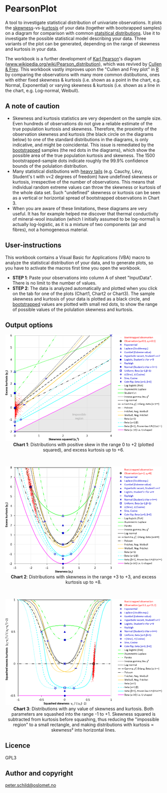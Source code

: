 # PearsonPlot
A tool to investigate statistical distribution of univariate observations. It plots the [skewness](https://en.wikipedia.org/wiki/Skewness)-vs-[kurtosis](https://en.wikipedia.org/wiki/Kurtosis) of your data (together with bootsrapped samples) on a diagram for comparison with common [statsitical distributions](https://en.wikipedia.org/wiki/List_of_probability_distributions). Use it to investigate the possible statistical model describing your data. Three variants of the plot can be generated, depending on the range of skewness and kurtosis in your data.

The workbook is a further development of [Karl Pearson](https://en.wikipedia.org/wiki/Karl_Pearson)'s diagram (www.wikipedia.org/wiki/Pearson_distribution), which was revived by [Cullen & Frey](https://www.springer.com/gp/book/9780306459566). This workbook vastly improves upon the "Cullen and Frey plot" in [R](https://cran.r-project.org/web/packages/fitdistrplus/vignettes/paper2JSS.pdf) by comparing the observations with many more common distibutions, ones with either fixed skewness & kurtosis (i.e. shown as a point in the chart, e.g. Normal, Exponential) or varying skewness & kurtosis (i.e. shown as a line in the chart, e.g. Log-normal, Weibull).

## A note of caution
- Skewness and kurtosis statistics are very dependent on the sample size. Even hundreds of observations do not give a reliable estimate of the true population kurtosis and skewness. Therefore, the proximity of the observation skewness and kurtosis (the black circle on the diagrams below) to one of the standard distributions in the diagrams, is only indicative, and might be coincidental. This issue is remediated by the [bootstrapped](https://en.wikipedia.org/wiki/Bootstrapping_(statistics)) samples (the red dots in the diagrams), which show the possible area of the true population kurtosis and skewness. The 1500 bootstrapped-sample dots indicate roughly the 99.9% confidence bounds of the polulation distribution.
- Many statistical distibutions with [heavy tails](https://en.wikipedia.org/wiki/Heavy-tailed_distribution) (e.g. Cauchy, Lévy, Student's t with v<2 degrees of freedom) have undefined skewness or kurtosis, irrespective of the number of observations. This means that individual random extreme values can throw the skewness or kurtosis of the whole data set. Such "undefined" skewness or kurtosis can be seen as a vertical or horizontal spread of bootstrapped observations in Chart 3.
- When you are aware of these limitations, these diagrams are very useful. It has for example helped me discover that thermal conductivity of mineral-wool insulation (which I initially assumed to be log-normal) is actually log-logistic, as it is a mixture of two components (air and fibres), not a homogeneous material.

## User-instructions
This workbook contains a Visual Basic for Applications (VBA) macro to analyze the statistical distribution of your data, and to generate plots, so you have to activate the macros first time you open the workbook.
- <b>STEP 1</b>: Paste your observations into column A of sheet "InputData". There is no limit to the number of values.
- <b>STEP 2</b>: The data is analyzed automatically and plotted when you click on the tab for one of the plots (Chart1, Chart2 or Chart3). The sample skewness and kurtosis of your data is plotted as a black circle, and [bootstrapped](https://en.wikipedia.org/wiki/Bootstrapping_(statistics)) values are plotted with small red dots, to show the range of possible values of the polulation skewness and kurtosis.

## Output options
<p align="center"><img src="images/Chart1.png" alt="Chart 1"/><br/>
<b>Chart 1</b>: Distributions with positive skew in the range 0 to +2 (plotted squared), and excess kurtosis up to +6.</p>
<br/>
<p align="center"><img src="images/Chart2.png" alt="Chart 2"/><br/>
<b>Chart 2</b>: Distributions with skewness in the range +3 to +3, and excess kurtosis up to +8.</p>
<br/>
<p align="center"><img src="images/Chart3.png" alt="Chart 3"/><br/>
<b>Chart 3</b>: Distributions with any value of skewness and kurtosis. Both parameters are squashed into the range -1 to +1. Skewness squared is subtracted from kurtosis before squashing, thus reducing the "impossible region" to a small rectangle, and making  distributions with kurtosis &Proportional; skewness² into horizontal lines.</p>

## Licence
GPL3

## Author and copyright
peter.schild@oslomet.no 
